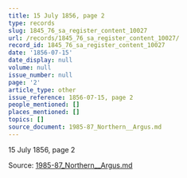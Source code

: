 ```yaml
---
title: 15 July 1856, page 2
type: records
slug: 1845_76_sa_register_content_10027
url: /records/1845_76_sa_register_content_10027/
record_id: 1845_76_sa_register_content_10027
date: '1856-07-15'
date_display: null
volume: null
issue_number: null
page: '2'
article_type: other
issue_reference: 1856-07-15, page 2
people_mentioned: []
places_mentioned: []
topics: []
source_document: 1985-87_Northern__Argus.md
---
```


15 July 1856, page 2

Source: [1985-87_Northern__Argus.md](/downloads/markdown/1985-87_Northern__Argus.md)
